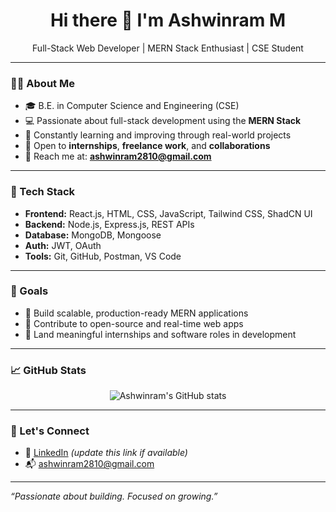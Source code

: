 <h1 align="center">Hi there 👋 I'm Ashwinram M</h1>

<p align="center">
  Full-Stack Web Developer | MERN Stack Enthusiast | CSE Student
</p>

---

### 👨‍💻 About Me

- 🎓 B.E. in Computer Science and Engineering (CSE)
- 💻 Passionate about full-stack development using the **MERN Stack**  
- 🌱 Constantly learning and improving through real-world projects
- 🤝 Open to **internships**, **freelance work**, and **collaborations**
- 📧 Reach me at: **ashwinram2810@gmail.com**

---

### 💼 Tech Stack

- **Frontend:** React.js, HTML, CSS, JavaScript, Tailwind CSS, ShadCN UI  
- **Backend:** Node.js, Express.js, REST APIs  
- **Database:** MongoDB, Mongoose  
- **Auth:** JWT, OAuth  
- **Tools:** Git, GitHub, Postman, VS Code  

---

### 📌 Goals

- 🔹 Build scalable, production-ready MERN applications  
- 🔹 Contribute to open-source and real-time web apps  
- 🔹 Land meaningful internships and software roles in development  

---

### 📈 GitHub Stats

<p align="center">
  <img src="https://github-readme-stats.vercel.app/api?username=ashwinram2810&show_icons=true&theme=default" alt="Ashwinram's GitHub stats" />
</p>

---

### 🔗 Let's Connect

- 💼 [LinkedIn](https://www.linkedin.com/in/ashwinram) *(update this link if available)*
- 📬 ashwinram2810@gmail.com

---

_“Passionate about building. Focused on growing.”_

